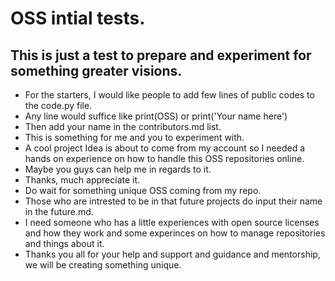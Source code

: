 # OSS intial tests.
## This is just a test to prepare and experiment for something greater visions.     <br/>
- For the starters, I would like people to add few lines of public codes to the code.py file.
- Any line would suffice like print(OSS) or print('Your name here')
- Then add your name in the contributors.md list.
- This is something for me and you to experiment with.
- A cool project Idea is about to come from my account so I needed a hands on experience on how to handle this OSS repositories online.
- Maybe you guys can help me in regards to it.
- Thanks, much appreciate it.
- Do wait for something unique OSS coming from my repo.
- Those who are intrested to be in that future projects do input their name in the future.md.
- I need someone who has a little experiences with open source licenses and how they work and some experinces on how to manage repositories and things about it.
- Thanks you all for your help and support and guidance and mentorship, we will be creating something unique.
